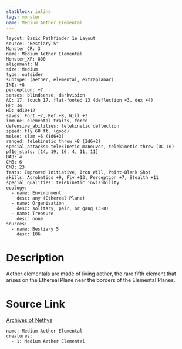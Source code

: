 ```yaml
---
statblock: inline
tags: monster
name: Medium Aether Elemental
---
```

```statblock
layout: Basic Pathfinder 1e Layout
source: "Bestiary 5"
Monster_CR: 3
name: Medium Aether Elemental
Monster_XP: 800
alignment: N
size: Medium
type: outsider
subtype: (aether, elemental, extraplanar)
INI: +8
perception: +7
senses: blindsense, darkvision
AC: 17, touch 17, flat-footed 13 (deflection +3, dex +4)
HP: 34
HD: 4d10+12
saves: Fort +7, Ref +8, Will +3
immune: elemental traits, force
defensive_abilities: telekinetic deflection
speed: fly 60 ft. (good)
melee: slam +6 (1d6+3)
ranged: telekinetic throw +8 (2d6+2)
special_attacks: telekinetic maneuver, telekinetic throw (DC 16)
pf1e_stats: [14, 19, 16, 4, 11, 11]
BAB: 4
CMB: 6
CMD: 23
feats: Improved Initiative, Iron Will, Point-Blank Shot
skills: Acrobatics +9, Fly +13, Perception +7, Stealth +11
special_qualities: telekinetic invisibility
ecology:
  - name: Environment
    desc: any (Ethereal Plane)
  - name: Organisation
    desc: solitary, pair, or gang (3-8)
  - name: Treasure
    desc: none
sources:
  - name: Bestiary 5
    desc: 106
```
# Description
Aether elementals are made of living aether, the rare fifth element that arises on the Ethereal Plane near the borders of the Elemental Planes.
# Source Link
[Archives of Nethys](https://aonprd.com/MonsterDisplay.aspx?ItemName=Medium%20Aether%20Elemental)
```encounter-table
name: Medium Aether Elemental
creatures:
  - 1: Medium Aether Elemental
```
